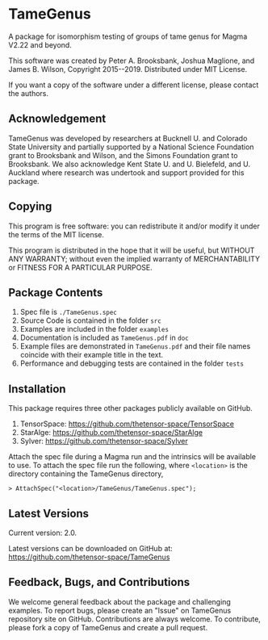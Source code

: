# TameGenus

A package for isomorphism testing of groups of tame genus for Magma V2.22 and 
beyond. 

This software was created by Peter A. Brooksbank, Joshua Maglione, and James B. 
Wilson, Copyright 2015--2019. Distributed under MIT License.

If you want a copy of the software under a different license, please contact the
authors. 

## Acknowledgement

TameGenus was developed by researchers at Bucknell U. and Colorado State University and partially supported by a National Science Foundation grant to Brooksbank and Wilson, and the Simons Foundation grant to Brooksbank.  We also acknowledge Kent State U. and U. Bielefeld, and U. Auckland where research was undertook and support provided for this package.

## Copying 

This program is free software: you can redistribute it and/or modify it 
under the terms of the MIT license.

This program is distributed in the hope that it will be useful, but WITHOUT 
ANY WARRANTY; without even the implied warranty of MERCHANTABILITY or FITNESS FOR A PARTICULAR PURPOSE. 

## Package Contents 

  1. Spec file is `./TameGenus.spec`
  2. Source Code is contained in the folder `src`
  3. Examples are included in the folder `examples`
  4. Documentation is included as `TameGenus.pdf` in `doc`
  5. Example files are demonstrated in `TameGenus.pdf` and their file names 
     coincide with their example title in the text.
  6. Performance and debugging tests are contained in the folder `tests`


## Installation 

This package requires three other packages publicly available on GitHub.
  
  1. TensorSpace: <https://github.com/thetensor-space/TensorSpace>
  2. StarAlge: <https://github.com/thetensor-space/StarAlge>
  3. Sylver: <https://github.com/thetensor-space/Sylver>
  
  Attach the spec file during a Magma run and the intrinsics will be available to use.  To attach the spec file run the following, where `<location>` is the directory containing the TameGenus directory,

```
> AttachSpec("<location>/TameGenus/TameGenus.spec");
```


## Latest Versions 

Current version: 2.0.

Latest versions can be downloaded on GitHub at:
  <https://github.com/thetensor-space/TameGenus>


## Feedback, Bugs, and Contributions 

We welcome general feedback about the package and challenging examples. To report bugs, please create an "Issue" on TameGenus repository site on GitHub. Contributions are always welcome. To contribute, please fork a copy of TameGenus and create a pull request.
